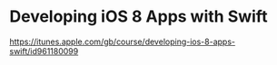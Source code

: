 # Developing iOS 8 Apps with Swift

https://itunes.apple.com/gb/course/developing-ios-8-apps-swift/id961180099
